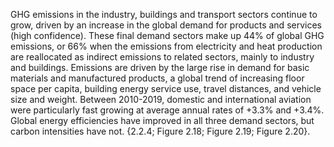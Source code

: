 GHG emissions in the industry, buildings and transport sectors continue to grow, driven by an increase in the global demand for products and services (high confidence). These final demand sectors make up 44% of global GHG emissions, or 66% when the emissions from electricity and heat production are reallocated as indirect emissions to related sectors, mainly to industry and buildings. Emissions are driven by the large rise in demand for basic materials and manufactured products, a global trend of increasing floor space per capita, building energy service use, travel distances, and vehicle size and weight. Between 2010-2019, domestic and international aviation were particularly fast growing at average annual rates of +3.3% and +3.4%. Global energy efficiencies have improved in all three demand sectors, but carbon intensities have not. {2.2.4; Figure 2.18; Figure 2.19; Figure 2.20}.